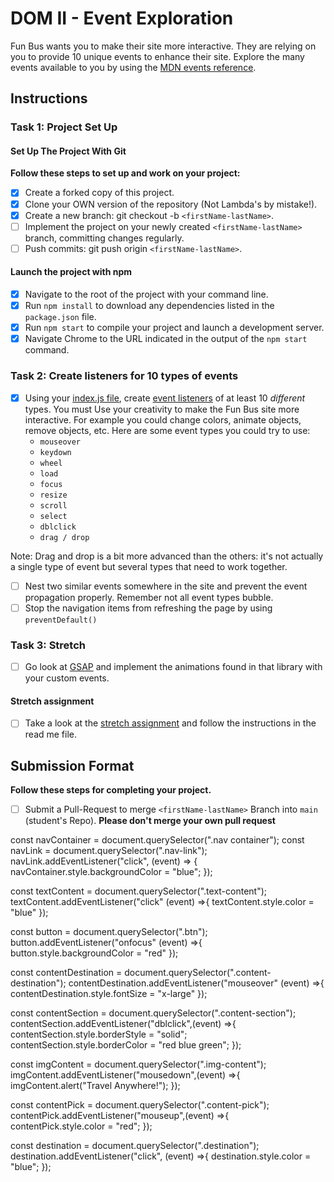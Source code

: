 # DOM II - Event Exploration

Fun Bus wants you to make their site more interactive. They are relying on you to provide 10 unique events to enhance their site. Explore the many events available to you by using the [MDN events reference](https://developer.mozilla.org/en-US/docs/Web/Events).

## Instructions

### Task 1: Project Set Up

#### Set Up The Project With Git

**Follow these steps to set up and work on your project:**

* [x] Create a forked copy of this project.
* [x] Clone your OWN version of the repository (Not Lambda's by mistake!).
* [x] Create a new branch: git checkout -b `<firstName-lastName>`.
* [ ] Implement the project on your newly created `<firstName-lastName>` branch, committing changes regularly.
* [ ] Push commits: git push origin `<firstName-lastName>`.

#### Launch the project with npm

* [x] Navigate to the root of the project with your command line.
* [x] Run `npm install` to download any dependencies listed in the `package.json` file.
* [x] Run `npm start` to compile your project and launch a development server.
* [x] Navigate Chrome to the URL indicated in the output of the `npm start` command.

### Task 2: Create listeners for 10 types of events

* [x] Using your [index.js file](js/index.js), create [event listeners](https://developer.mozilla.org/en-US/docs/Web/Events) of at least 10 _different_ types. You must Use your creativity to make the Fun Bus site more interactive. For example you could change colors, animate objects, remove objects, etc. Here are some event types you could try to use:
  * `mouseover`
  * `keydown`
  * `wheel`
  * `load`
  * `focus`
  * `resize`
  * `scroll`
  * `select`
  * `dblclick`
  * `drag / drop`

Note: Drag and drop is a bit more advanced than the others: it's not actually a single type of event but several types that need to work together.

* [ ] Nest two similar events somewhere in the site and prevent the event propagation properly. Remember not all event types bubble.
* [ ] Stop the navigation items from refreshing the page by using `preventDefault()`

### Task 3: Stretch

* [ ] Go look at [GSAP](https://greensock.com/) and implement the animations found in that library with your custom events.

#### Stretch assignment

* [ ] Take a look at the [stretch assignment](stretch-assignment) and follow the instructions in the read me file.

## Submission Format

**Follow these steps for completing your project.**

* [ ] Submit a Pull-Request to merge `<firstName-lastName>` Branch into `main` (student's  Repo). **Please don't merge your own pull request**

const navContainer = document.querySelector(".nav container");
const navLink = document.querySelector(".nav-link");
navLink.addEventListener("click", (event) => {
  navContainer.style.backgroundColor = "blue";
});

const textContent = document.querySelector(".text-content");
textContent.addEventListener("click" (event) =>{
  textContent.style.color = "blue"
});

const button = document.querySelector(".btn");
button.addEventListener("onfocus" (event) =>{
  button.style.backgroundColor = "red"
});

const contentDestination = document.querySelector(".content-destination");
contentDestination.addEventListener("mouseover" (event) =>{
  contentDestination.style.fontSize = "x-large"
});

const contentSection = document.querySelector(".content-section");
contentSection.addEventListener("dblclick",(event) =>{
  contentSection.style.borderStyle = "solid";
  contentSection.style.borderColor = "red blue green"; 
});

const imgContent = document.querySelector(".img-content");
imgContent.addEventListener("mousedown",(event) =>{
  imgContent.alert("Travel Anywhere!");
});

const contentPick = document.querySelector(".content-pick");
contentPick.addEventListener("mouseup",(event) =>{
  contentPick.style.color = "red";
});

const destination = document.querySelector(".destination");
destination.addEventListener("click", (event) =>{
destination.style.color = "blue";
});
